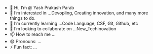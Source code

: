 - 👋 Hi, I’m @ Yash Prakash Parab
- 👀 I’m interested in ...Devopling, Creating innovation, and many more things to do.
- 🌱 I’m currently learning ...Code Language, CSF, Git, Github,  etc
- 💞️ I’m looking to collaborate on ...New_Techinovation
- 📫 How to reach me ... 
- 😄 Pronouns: ...
- ⚡ Fun fact: ...

<!---
Yashparab1777/Yashparab1777 is a ✨ special ✨ repository because its `README.md` (this file) appears on your GitHub profile.
You can click the Preview link to take a look at your changes.
--->
